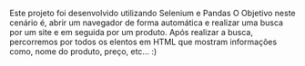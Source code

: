 Este projeto foi desenvolvido utilizando Selenium e Pandas
O Objetivo neste cenário é, abrir um navegador de forma automática e realizar uma busca por um site e em seguida por um produto. 
Após realizar a busca, percorremos por todos os elentos em HTML que mostram informações como, nome do produto, preço, etc... 
:)
